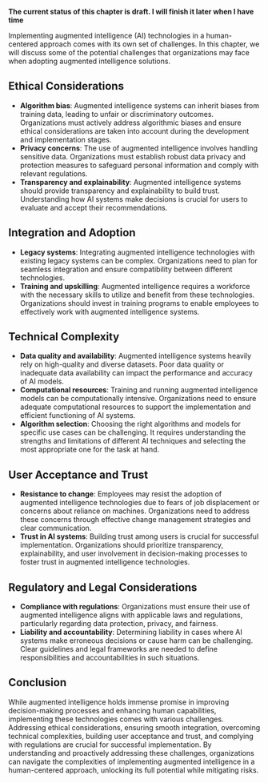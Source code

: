 **The current status of this chapter is draft. I will finish it later when I have time**

Implementing augmented intelligence (AI) technologies in a human-centered approach comes with its own set of challenges. In this chapter, we will discuss some of the potential challenges that organizations may face when adopting augmented intelligence solutions.

Ethical Considerations
----------------------

* **Algorithm bias**: Augmented intelligence systems can inherit biases from training data, leading to unfair or discriminatory outcomes. Organizations must actively address algorithmic biases and ensure ethical considerations are taken into account during the development and implementation stages.
* **Privacy concerns**: The use of augmented intelligence involves handling sensitive data. Organizations must establish robust data privacy and protection measures to safeguard personal information and comply with relevant regulations.
* **Transparency and explainability**: Augmented intelligence systems should provide transparency and explainability to build trust. Understanding how AI systems make decisions is crucial for users to evaluate and accept their recommendations.

Integration and Adoption
------------------------

* **Legacy systems**: Integrating augmented intelligence technologies with existing legacy systems can be complex. Organizations need to plan for seamless integration and ensure compatibility between different technologies.
* **Training and upskilling**: Augmented intelligence requires a workforce with the necessary skills to utilize and benefit from these technologies. Organizations should invest in training programs to enable employees to effectively work with augmented intelligence systems.

Technical Complexity
--------------------

* **Data quality and availability**: Augmented intelligence systems heavily rely on high-quality and diverse datasets. Poor data quality or inadequate data availability can impact the performance and accuracy of AI models.
* **Computational resources**: Training and running augmented intelligence models can be computationally intensive. Organizations need to ensure adequate computational resources to support the implementation and efficient functioning of AI systems.
* **Algorithm selection**: Choosing the right algorithms and models for specific use cases can be challenging. It requires understanding the strengths and limitations of different AI techniques and selecting the most appropriate one for the task at hand.

User Acceptance and Trust
-------------------------

* **Resistance to change**: Employees may resist the adoption of augmented intelligence technologies due to fears of job displacement or concerns about reliance on machines. Organizations need to address these concerns through effective change management strategies and clear communication.
* **Trust in AI systems**: Building trust among users is crucial for successful implementation. Organizations should prioritize transparency, explainability, and user involvement in decision-making processes to foster trust in augmented intelligence technologies.

Regulatory and Legal Considerations
-----------------------------------

* **Compliance with regulations**: Organizations must ensure their use of augmented intelligence aligns with applicable laws and regulations, particularly regarding data protection, privacy, and fairness.
* **Liability and accountability**: Determining liability in cases where AI systems make erroneous decisions or cause harm can be challenging. Clear guidelines and legal frameworks are needed to define responsibilities and accountabilities in such situations.

Conclusion
----------

While augmented intelligence holds immense promise in improving decision-making processes and enhancing human capabilities, implementing these technologies comes with various challenges. Addressing ethical considerations, ensuring smooth integration, overcoming technical complexities, building user acceptance and trust, and complying with regulations are crucial for successful implementation. By understanding and proactively addressing these challenges, organizations can navigate the complexities of implementing augmented intelligence in a human-centered approach, unlocking its full potential while mitigating risks.
